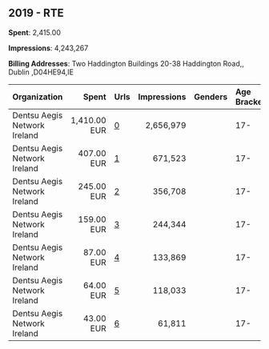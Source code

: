## 2019 - RTE 
**Spent**: 2,415.00

**Impressions**: 4,243,267

**Billing Addresses**: Two Haddington Buildings 20-38 Haddington Road,, Dublin ,D04HE94,IE

|Organization|Spent|Urls|Impressions|Genders|Age Brackets|Country Codes|
|:---|---:|:---|---:|:---|:---|:---|
|Dentsu Aegis Network Ireland|1,410.00 EUR|[0](https://www.snap.com/political-ads/asset/e5b69f5c1196674787d46ac674f6a1e8a22de96a24997c65abf12e347cd179b7?mediaType=mp4)|2,656,979||17-|ireland|
|Dentsu Aegis Network Ireland|407.00 EUR|[1](https://www.snap.com/political-ads/asset/c266bb93a9a9e645c0b93651d6d62ddc6f68741df8e2f392cf388eebafcefc67?mediaType=mp4)|671,523||17-|ireland|
|Dentsu Aegis Network Ireland|245.00 EUR|[2](https://www.snap.com/political-ads/asset/9e0b04d89888423bacceb810b701836e33383a5768db50c33d5b1591481393a3?mediaType=mp4)|356,708||17-|ireland|
|Dentsu Aegis Network Ireland|159.00 EUR|[3](https://www.snap.com/political-ads/asset/f65a1f2aa94585edecb77cfcb1973bb4a2e766bc4a7467f7dac2dd11fd598574?mediaType=mp4)|244,344||17-|ireland|
|Dentsu Aegis Network Ireland|87.00 EUR|[4](https://www.snap.com/political-ads/asset/c28a195d91c35db635f8cfdc6a233314cbf60033d6ad7162e4b82c559c34b3de?mediaType=mp4)|133,869||17-|ireland|
|Dentsu Aegis Network Ireland|64.00 EUR|[5](https://www.snap.com/political-ads/asset/f30a43f97a04a94c525222ccd92aa052865391b27f6e0943fc6be20c51aab7c5?mediaType=mp4)|118,033||17-|ireland|
|Dentsu Aegis Network Ireland|43.00 EUR|[6](https://www.snap.com/political-ads/asset/bd28c88dd5bc6591144c5b9613e0aebade1607ba76df52239b545991e2c1ea33?mediaType=mp4)|61,811||17-|ireland|
